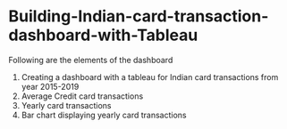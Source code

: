 # Building-Indian-card-transaction-dashboard-with-Tableau
Following are the elements of the dashboard
1. Creating a dashboard with a tableau for Indian card transactions from year 2015-2019
2. Average Credit card transactions
3. Yearly card transactions
4. Bar chart displaying yearly card transactions
   
